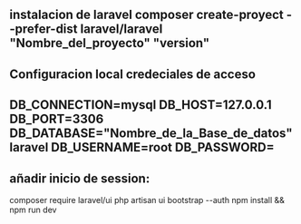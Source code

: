 instalacion de laravel
composer create-proyect --prefer-dist laravel/laravel "Nombre_del_proyecto" "version"
-------------------------------------------------------------------------------
Configuracion local credeciales de acceso
------------------------------------------------
DB_CONNECTION=mysql
DB_HOST=127.0.0.1
DB_PORT=3306
DB_DATABASE="Nombre_de_la_Base_de_datos" laravel
DB_USERNAME=root
DB_PASSWORD=
----------------------------------------------------
añadir inicio de session:
---------------------------------------------------
composer require laravel/ui
php artisan ui bootstrap --auth
npm install && npm run dev
